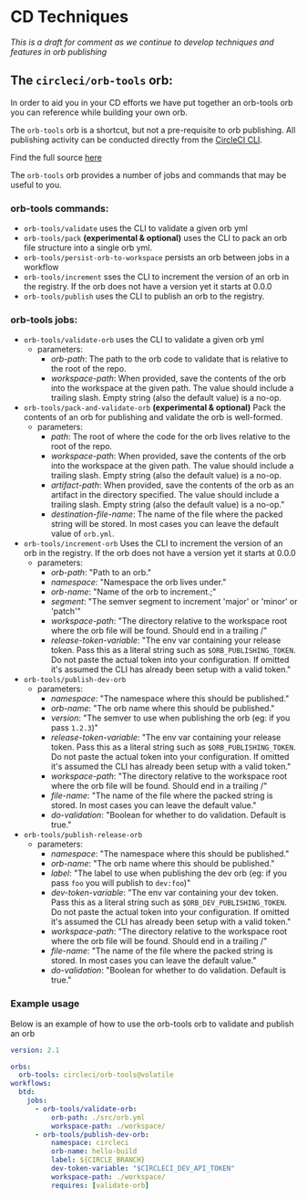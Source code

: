 # CD Techniques

_This is a draft for comment as we continue to develop techniques and features in orb publishing_

## The `circleci/orb-tools` orb:

In order to aid you in your CD efforts we have put together an orb-tools orb you can
reference while building your own orb.

The `orb-tools` orb is a shortcut, but not a pre-requisite to orb publishing.
All publishing activity can be conducted directly from the [CircleCI CLI](https://github.com/CircleCI-Public/circleci-cli).

[comment]: # (TODO [for docs team]: the link below should point to the registry docs once that is live)

Find the full source [here](https://github.com/CircleCI-Public/circleci-orbs/blob/master/src/orb-tools/orb.yml)

The `orb-tools` orb provides a number of jobs and commands that may be useful to you.

### orb-tools commands:
- `orb-tools/validate` uses the CLI to validate a given orb yml
- `orb-tools/pack` **(experimental & optional)** uses the CLI to pack an orb file structure into a single orb yml.
- `orb-tools/persist-orb-to-workspace` persists an orb between jobs in a workflow
- `orb-tools/increment` sses the CLI to increment the version of an orb in the registry. If the orb does not have a version yet it starts at 0.0.0
- `orb-tools/publish` uses the CLI to publish an orb to the registry.

### orb-tools jobs:
- `orb-tools/validate-orb` uses the CLI to validate a given orb yml
  - parameters:
    - _orb-path_: The path to the orb code to validate that is relative to the root of the repo.
    - _workspace-path_: When provided, save the contents of the orb into the workspace at the given path. The value should include a trailing slash.  Empty string (also the default value) is a no-op.
- `orb-tools/pack-and-validate-orb` **(experimental & optional)** Pack the contents of an orb for publishing and validate the orb is well-formed.
  - parameters:
    - _path_: The root of where the code for the orb lives relative to the root of the repo.
    - _workspace-path_: When provided, save the contents of the orb into the workspace at the given path. The value should include a trailing slash.  Empty string (also the default value) is a no-op.
    - _artifact-path_: When provided, save the contents of the orb as an artifact in the directory specified. The value should include a trailing slash.  Empty string (also the default value) is a no-op."
    - _destination-file-name_: The name of the file where the packed string will be stored.  In most cases you can leave the default value of `orb.yml`.
- `orb-tools/increment-orb` Uses the CLI to increment the version of an orb in the registry. If the orb does not have a version yet it starts at 0.0.0
  - parameters:
    - _orb-path_: "Path to an orb."
    - _namespace_: "Namespace the orb lives under."
    - _orb-name_: "Name of the orb to increment.;"
    - _segment_: "The semver segment to increment 'major' or 'minor' or 'patch'"
    - _workspace-path_: "The directory relative to the workspace root where the orb file will be found. Should end in a trailing /"
    - _release-token-variable_: "The env var containing your release token. Pass this as a literal string such as `$ORB_PUBLISHING_TOKEN`. Do not paste the actual token into your configuration. If omitted it's assumed the CLI has already been setup with a valid token."
- `orb-tools/publish-dev-orb`
  - parameters:
    - _namespace_: "The namespace where this should be published."
    - _orb-name_: "The orb name where this should be published."
    - _version_: "The semver to use when publishing the orb (eg: if you pass `1.2.3`)"
    - _release-token-variable_: "The env var containing your release token. Pass this as a literal string such as `$ORB_PUBLISHING_TOKEN`. Do not paste the actual token into your configuration. If omitted it's assumed the CLI has already been setup with a valid token."
    - _workspace-path_: "The directory relative to the workspace root where the orb file will be found. Should end in a trailing /"
    - _file-name_: "The name of the file where the packed string is stored. In most cases you can leave the default value."
    - _do-validation_: "Boolean for whether to do validation. Default is true."
- `orb-tools/publish-release-orb`
  - parameters:
    - _namespace_: "The namespace where this should be published."
    - _orb-name_: "The orb name where this should be published."
    - _label_: "The label to use when publishing the dev orb (eg: if you pass `foo` you will publish to `dev:foo`)"
    - _dev-token-variable_: "The env var containing your dev token. Pass this as a literal string such as `$ORB_DEV_PUBLISHING_TOKEN`. Do not paste the actual token into your configuration. If omitted it's assumed the CLI has already been setup with a valid token."
    - _workspace-path_: "The directory relative to the workspace root where the orb file will be found. Should end in a trailing /"
    - _file-name_: "The name of the file where the packed string is stored. In most cases you can leave the default value."
    - _do-validation_: "Boolean for whether to do validation. Default is true."

### Example usage

Below is an example of how to use the orb-tools orb to validate and publish an
orb

```yaml
version: 2.1

orbs:
  orb-tools: circleci/orb-tools@volatile
workflows:
  btd:
    jobs:
      - orb-tools/validate-orb:
          orb-path: ./src/orb.yml
          workspace-path: ./workspace/
      - orb-tools/publish-dev-orb:
          namespace: circleci
          orb-name: hello-build
          label: ${CIRCLE_BRANCH}
          dev-token-variable: "$CIRCLECI_DEV_API_TOKEN"
          workspace-path: ./workspace/
          requires: [validate-orb]
```
